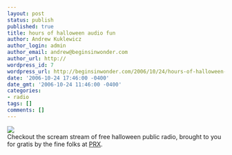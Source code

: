 ```yaml
---
layout: post
status: publish
published: true
title: hours of halloween audio fun
author: Andrew Kuklewicz
author_login: admin
author_email: andrew@beginsinwonder.com
author_url: http://
wordpress_id: 7
wordpress_url: http://beginsinwonder.com/2006/10/24/hours-of-halloween-audio-fun/
date: '2006-10-24 17:46:00 -0400'
date_gmt: '2006-10-24 11:46:00 -0400'
categories:
- radio
tags: []
comments: []
---
```

<p><a href="#"> <img border="0" src="http://media.prx.org/feature/scream/badge.gif"></a><br />
Checkout the scream stream of free halloween public radio, brought to you for gratis by the fine folks at <a href="http://www.prx.org">PRX</a>.<!--7edadb1aded77ddf155f92ebca3506a1--></p>
